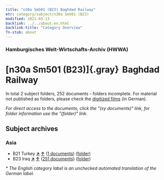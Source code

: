 ```yaml
---
title: "n30a Sm501 (B23) Baghdad Railway"
etr: category/subject/n30a Sm501 (B23)
modified: 2021-03-13
backlink: ../../about.en.html
backlink-title: "Category Overview"
fn-stub: about
---
```


### Hamburgisches Welt-Wirtschafts-Archiv (HWWA)
# [n30a Sm501 (B23)]{.gray}&#8201; Baghdad Railway&#160; 





In total 2 subject folders, 252 documents - folders incomplete.
For material not published as folders, please check the [digitized films](/film/h1_sh) (in German).

_For direct access to the documents, click the "(xy documents)" link, for folder information use the "(folder)" link._

## Subject archives



### Asia

- B21 Turkey [**&nearr;**](../../../geo/i/141111/about.en.html "Turkey (all folders)") [**&uarr;**](../../../geo/about.en.html#B21 "Country category system") (<a href="https://pm20.zbw.eu/dfgview/sh/141111,161612" title="about: Turkey : Baghdad Railway" target="_blank">1 documents</a>) ([folder](http://purl.org/pressemappe20/folder/sh/141111,161612))
- B23 Iraq [**&nearr;**](../../../geo/i/141113/about.en.html "Iraq (all folders)") [**&uarr;**](../../../geo/about.en.html#B23 "Country category system") (<a href="https://pm20.zbw.eu/dfgview/sh/141113,161612" title="about: Iraq : Baghdad Railway" target="_blank">251 documents</a>) ([folder](http://purl.org/pressemappe20/folder/sh/141113,161612))


_* The English category label is an unchecked automated translation of the German label._

